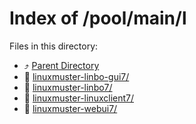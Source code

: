 
# Index of /pool/main/l
Files in this directory:
- ⤴ [Parent Directory](../)
- 📁 [linuxmuster-linbo-gui7/](linuxmuster-linbo-gui7)
- 📁 [linuxmuster-linbo7/](linuxmuster-linbo7)
- 📁 [linuxmuster-linuxclient7/](linuxmuster-linuxclient7)
- 📁 [linuxmuster-webui7/](linuxmuster-webui7)
